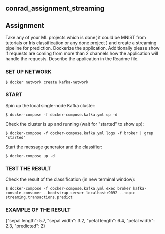 ## conrad_assignment_streaming

## Assignment
Take any of your ML projects which is ​done​( ​it could be MNIST from tutorials or Iris classification or any done project ​) and ​create a streaming pipeline for prediction​. ​Dockerize​ the application. Additionally please show if requests are coming from more than 2 channels how the application will handle the requests. Describe the application in the ​Readme​ file.

### SET UP NETWORK
```$ docker network create kafka-network```

### START
Spin up the local single-node Kafka cluster:

```$ docker-compose -f docker-compose.kafka.yml up -d```

Check the cluster is up and running (wait for "started" to show up):

```$ docker-compose -f docker-compose.kafka.yml logs -f broker | grep "started"```

Start the message generator and the classifier:

```$ docker-compose up -d```

### TEST THE RESULT
Check the result of the classification (in new terminal window):

```$ docker-compose -f docker-compose.kafka.yml exec broker kafka-console-consumer --bootstrap-server localhost:9092 --topic streaming.transactions.predict```

### EXAMPLE OF THE RESULT
{"sepal length": 5.7, "sepal width": 3.2, "petal length": 6.4, "petal width": 2.3, "predicted": 2}
